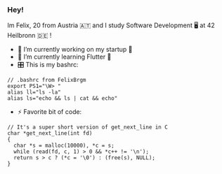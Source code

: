 ### Hey!

Im Felix, 20 from Austria 🇦🇹 and I study Software Development 🖥 at 42 Heilbronn 🇩🇪
!
- 🔭 I’m currently working on my startup 🚀
- 🌱 I’m currently learning Flutter 🧢
- 🎛 This is my bashrc: 
```
// .bashrc from FelixBrgm
export PS1="\W> "
alias ll="ls -la"
alias ls="echo && ls | cat && echo"
```
- ⚡ Favorite bit of code: 
```
// It's a super short version of get_next_line in C
char *get_next_line(int fd)
{
  char *s = malloc(10000), *c = s;
  while (read(fd, c, 1) > 0 && *c++ != '\n');
  return s > c ? (*c = '\0') : (free(s), NULL);
}
```

